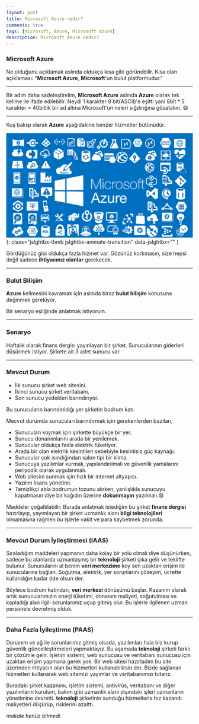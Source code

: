 ```yaml
---
layout: post
title: Microsoft Azure nedir?
comments: true
tags: [Microsoft, Azure, Microsoft Azure]
description: Microsoft Azure nedir?
---
```


### Microsoft Azure

Ne olduğunu açıklamak aslında oldukça kısa gibi görünebilir. 
Kısa olan açıklaması: "**Microsoft Azure**, **Microsoft**'un bulut platformudur."

-----

Bir adım daha sadeleştirelim, **Microsoft Azure** aslında **Azure** olarak tek kelime ile ifade edilebilir. 
Neydi 1 karakter 8 bit(ASCII)'e eşitti yani 8bit * 5 karakter = 40bitlik bir ad altına Microsoft'un neleri sığdırığına gözatalım. 😄

-----

Kuş bakışı olarak **Azure** aşağıdakine benzer hizmetler bütünüdür.

![SC01](/assets/images/posts/2017051501/sc01.png){: class="jslghtbx-thmb jslghtbx-animate-transition"  data-jslghtbx="" }

Gördüğünüz gibi oldukça fazla hizmet var. Gözünüz korkmasın, size hepsi değil sadece **ihtiyacınız olanlar** gerekecek.

-----

### Bulut Bilişim

**Azure** kelimesini kavramak için aslında biraz **bulut bilişim** konusuna değinmek gerekiyor.

Bir senaryo eşliğinde anlatmak istiyorum.

-----

### Senaryo

Haftalık olarak finans dergisi yayınlayan bir şirket. Sunucularının giderleri düşürmek istiyor. Şirkete ait 3 adet sunucu var. 

-----

### Mevcut Durum

- İlk sunucu şirket web sitesini.
- İkinci sunucu şirket veritabanı.
- Son sunucu yedekleri barındırıyor.

Bu sunucuların barındırıldığı yer şirketin bodrum katı. 

Mecvut durumda sunucuları barındırmak için gerekenlerden bazıları,

- Sunucuları koymak için şirkette büyükçe bir yer.
- Sunucu donanımlarını arada bir yenilemek.
- Sunucular oldukça fazla elektrik tüketiyor.
- Arada bir olan elektrik kesintileri sebebiyle kesintisiz güç kaynağı.
- Sunucular çok ısındığından salon tipi bir klima.
- Sunucuya yazılımlar kurmalı, yapılandırılmalı ve güvenlik yamalarını periyodik olarak uygulanmalı.
- Web sitesini sunmak için hızlı bir internet altyapısı.
- Yazılım lisans yönetimi.
- Temizlikçi abla bodrumun tozunu alırken, yanlışlıkla sunucuyu kapatmasın diye bir kağıdın üzerine **dokunmayın** yazılmalı.😄


Maddeler çoğaltılabilir. Burada anlatmak istediğim bu şirket **finans dergisi** hazırlayıp, yayımlayan bir şirket uzmanlık alanı **bilgi teknolojileri** olmamasına rağmen bu işlerle vakit ve para kaybetmek zorunda.

-----

### Mevcut Durum İyileştirmesi (IAAS)

Sıraladığım maddeleri yapmanın daha kolay bir yolu olmalı diye düşünürken, sadece bu alanlarda uzmanlaşmış bir **teknoloji** şirketi çıka gelir ve teklifte bulunur. 
Sunucularını al benim **veri merkezime** koy sen uzaktan erişim ile sunucularına bağlan. Soğutma, elektrik, yer sorunlarını çözeyim, ücrette kullandığın kadar öde olsun der.

Böylece bodrum katından, **veri merkezi** dönüşümü başlar. Kazanım olarak artık sunucularımızın enerji tüketimi, donanım maliyeti, soğutulması ve kapladığı alan ilgili sorunlarımız uçup gitmiş olur. Bu işlerle ilgilenen uzman personele devretmiş olduk.

-----

### Daha Fazla İyileştirme (PAAS)

Donanım ve ağ ile sorunlarımız gitmiş olsada, yazılımları hala biz kurup güvenlik güncelleştirmeleri yapmaktayız. Bu aşamada **teknoloji** şirketi farklı bir çözümle gelir. İşletim sistemi, web sunucusu ve veritabanı sunucusu için uzaktan erişim yapmana gerek yok. Bir web sitesi hazırladım bu site üzerinden ihtiyacın olan bu hizmetleri kullanabilirsin der. Bizde sağlanan hizmetleri kullanarak web sitemizi yayımlar ve veritabanımızı tutarız. 

Buradaki şirket kazanımı, işletim sistemi, antivirüs, veritabanı ve diğer yazılımların kurulum, bakım gibi uzmanlık alanı dışındaki işleri uzmanların yönetimine devretti. **teknoloji** şirketinin sunduğu hizmetlerle hız kazandı maliyetleri düşürüp, risklerini azalttı.

*makale henüz bitmedi*